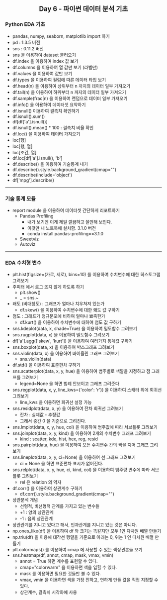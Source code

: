 <div align="center"><h2>Day 6 - 파이썬 데이터 분석 기초</h2></div>

### Python EDA 기초

-   pandas, numpy, seaborn, matplotlib import 하기
-   pd : 1.3.5 버전
-   sns : 0.11.2 버전
-   sns 을 이용하여 dataset 불러오기
-   df.index 을 이용하여 index 값 보기
-   df.columns 을 이용하여 열 값만 보기 (라벨만)
-   df.values 을 이용하여 값만 보기
-   df.types 을 이용하여 컬럼에 따른 데이터 타입 보기
-   df.head(n) 을 이용하여 상위부터 n 까지의 데이터 일부 가져오기
-   df.tail(n) 을 이용하여 하위부터 n 까지의 데이터 일부 가져오기
-   df.sample(frac|n) 을 이용하여 랜덤으로 데이터 일부 가져오기
-   df.info() 을 이용하여 데이터셋 요약하기
-   df.isnull() 이용하여 결측치 확인하기
-   df.isnull().sum()
-   df[df['a'].isnull()]
-   df.isnull().mean() \* 100 : 결측치 비율 확인
-   df.loc() 을 이용하여 데이터 가져오기
-   loc[행]
-   loc[행, 열]
-   loc[조건, 열]
-   df.loc[df['a'].isnull(), 'b']
-   df.describe() 을 이용하여 기술통계 내기
-   df.describe().style.background_gradient(cmap="")
-   df.describe(include='object')
-   df['mpg'].describe()

---

### 기술 통계 모듈

-   report module 을 이용하여 데이터셋 간단하게 리포트하기
    -   Pandas Profiling
        -   내가 보기엔 이게 제일 깔끔하고 쓸만해 보인다.
        -   이것만 내 노트북에 설치함. 3.1.0 버전
        -   conda install pandas-profiling==3.1.0
    -   Sweetviz
    -   Autoviz

---

### EDA 수치형 변수

-   plt.hist(figsize=(가로, 세로), bins=10) 를 이용하여 수치변수에 대한 히스토그램 그려보기
-   주피터 에서 로그 뜨지 않게 하도록 하기
    -   plt.show()
    -   \_ = sns.~
-   왜도 (비대칭도) : 그래프가 얼마나 치우쳐져 있는가
    -   df.skew() 을 이용하여 수치변수에 대한 왜도 값 구하기
-   첨도 : 그래프가 정규분포에 비하여 얼마나 뾰족한가
    -   df.kurt() 을 이용하여 수치변수에 대하여 첨도 값 구하기
-   sns.kdeplot(data, x, shade=True) 을 이용하여 밀도함수 그려보기
-   sns.rugplot(data, x) 을 이용하여 밀도함수 그려보기
-   df['a'].agg(['skew', 'kurt']) 을 이용하여 여러가지 통계값 구하기
-   sns.boxplot(data, x) 을 이용하여 박스그래프 그려보기
-   sns.violin(data, x) 을 이용하여 바이올린 그래프 그려보기
    -   sns.violin(data)
-   df.std() 을 이용하여 표준편차 구하기
-   sns.scatterplot(data, x, y, hue) 을 이용하여 범주별로 색깔을 지정하고 점 그래프를 그려보기
    -   legend=None 을 하면 범례 안보이고 그래프 그려준다
-   sns.regplot(data, x, y, line_kws={'color': 'r'}) 을 이용하여 스캐터 위에 회귀선 그려보기
    -   line_kws 을 이용하면 회귀선 설정 가능
-   sns.residplot(data, x, y) 을 이용하여 잔차 회귀선 그려보기
    -   잔차 : 실제값 - 추정값
    -   그래서 중간 0 을 기준으로 그려진다.
-   sns.lmplot(data, x, y, hue, col) 을 이용하여 범주값에 따라 서브플롯 그려보기
-   sns.joinplot(data, x, y, kind) 을 이용하여 2개의 수치변수 그래프 그려보기
    -   kind : scatter, kde, hist, hex, reg, resid
-   sns.pairplot(data, hue) 을 이용하여 모든 수치변수 간의 짝을 지어 그래프 그려보기
-   sns.lineplot(data, x, y, ci=None) 을 이용하여 선 그래프 그려보기
    -   ci = None 을 하면 표준편차 표시가 없어진다.
-   sns.relplot(data, x, y, hue, ci, kind, col) 을 이용하여 범주량 변수에 따라 서브플롯 그려보기
    -   rel 은 relation 의 약자
-   df.corr() 을 이용하여 상관계수 구하기
    -   df.corr().style.background_gradient(cmap="")
-   상관분석 개념
    -   선형적, 비선형적 관계를 가지고 있는 변수들
    -   +1 : 양의 상관관계
    -   -1 : 음의 상관관계
-   상관관계를 지니고 있다고 해서, 인과관계를 지니고 있는 것은 아니다.
-   np.ones_like(df) 을 이용하여 df 와 크기는 똑같지만 모두 1인 다차원 배열 만들기
-   np.triu(df) 을 이용해 대각선 행렬을 기준으로 아래는 0, 위는 1 인 다차원 배열 만들기
-   plt.colormaps() 를 이용하여 cmap 에 사용할 수 있는 색상견본들 보기
-   sns.heatmap(df, annot, cmap, mask, vmax, vmin)
    -   annot = True 하면 계수를 표현할 수 있다.
    -   cmap="colorwarm" 을 이용하면 색을 입힐 수 있다.
    -   mask 를 이용하면 필요한 것들만 볼 수 있다.
    -   vmax, vmin 을 이용하면 색을 가장 진하고, 연하게 만들 값을 직접 지정할 수 있다.
    -   상관계수, 결측치 시각화에 사용
